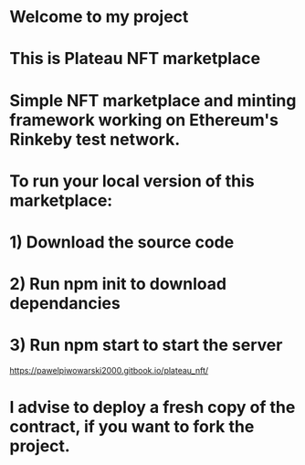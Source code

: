 # Welcome to my project 
# This is Plateau NFT marketplace 
# Simple NFT marketplace and minting framework working on Ethereum's Rinkeby test network.
# To run your local version of this marketplace:
# 1) Download the source code
# 2) Run npm init to download dependancies
# 3) Run npm start to start the server
https://pawelpiwowarski2000.gitbook.io/plateau_nft/
# I advise to deploy a fresh copy of the contract, if you want to fork the project. 

